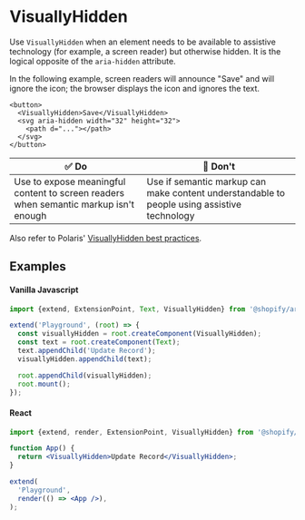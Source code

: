 # VisuallyHidden

Use `VisuallyHidden` when an element needs to be available to assistive technology (for example, a screen reader) but otherwise hidden. It is the logical opposite of the `aria-hidden` attribute.

In the following example, screen readers will announce "Save" and will ignore the icon; the browser displays the icon and ignores the text.

```
<button>
  <VisuallyHidden>Save</VisuallyHidden>
  <svg aria-hidden width="32" height="32">
    <path d="..."></path>
  </svg>
</button>
```

| ✅ Do                                                                                | 🛑 Don't                                                                                    |
| ------------------------------------------------------------------------------------ | ------------------------------------------------------------------------------------------- |
| Use to expose meaningful content to screen readers when semantic markup isn't enough | Use if semantic markup can make content understandable to people using assistive technology |

Also refer to Polaris' [VisuallyHidden best practices](https://github.com/Shopify/polaris-react/tree/main/src/components/VisuallyHidden#best-practices).

## Examples

#### Vanilla Javascript

```js
import {extend, ExtensionPoint, Text, VisuallyHidden} from '@shopify/argo-admin';

extend('Playground', (root) => {
  const visuallyHidden = root.createComponent(VisuallyHidden);
  const text = root.createComponent(Text);
  text.appendChild('Update Record');
  visuallyHidden.appendChild(text);

  root.appendChild(visuallyHidden);
  root.mount();
});
```

#### React

```jsx
import {extend, render, ExtensionPoint, VisuallyHidden} from '@shopify/argo-admin-react';

function App() {
  return <VisuallyHidden>Update Record</VisuallyHidden>;
}

extend(
  'Playground',
  render(() => <App />),
);
```
